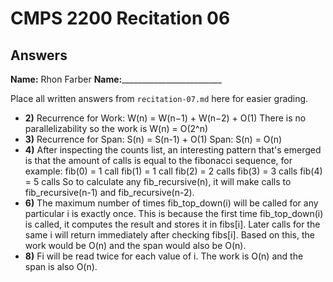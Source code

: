 # CMPS 2200 Recitation 06
## Answers

**Name:** Rhon Farber
**Name:**_________________________


Place all written answers from `recitation-07.md` here for easier grading.



- **2)**
Recurrence for Work: W(n) = W(n−1) + W(n−2) + O(1)
There is no parallelizability so the work is W(n) = O(2^n)
- **3)**
Recurrence for Span: S(n) = S(n-1) + O(1)
Span: S(n) = O(n)
- **4)**
After inspecting the counts list, an interesting pattern that's emerged is that the amount of calls is equal to the fibonacci sequence, for example:
fib(0) = 1 call
fib(1) = 1 call
fib(2) = 2 calls
fib(3) = 3 calls
fib(4) = 5 calls
So to calculate any fib_recursive(n), it will make calls to fib_recursive(n-1) and fib_recursive(n-2).
- **6)**
The maximum number of times fib_top_down(i) will be called for any particular i is exactly once. This is because the first time fib_top_down(i) is called, it computes the result and stores it in fibs[i]. Later calls for the same i will return immediately after checking fibs[i]. Based on this, the work would be O(n) and the span would also be O(n).
- **8)**
Fi will be read twice for each value of i. The work is O(n) and the span is also O(n). 
